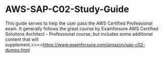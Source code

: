 # AWS-SAP-C02-Study-Guide
This guide serves to help the user pass the AWS Certified Professional exam. It generally follows the great course by Examforsure AWS Certified Solutions Architect - Professional course, but includes some additional content that will supplement.>>>>https://www.examforsure.com/amazon/sap-c02-dumps.html
